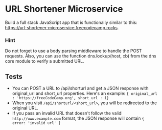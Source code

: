 # URL Shortener Microservice
Build a full stack JavaScript app that is functionally similar to this: https://url-shortener-microservice.freecodecamp.rocks.

### Hint
Do not forget to use a body parsing middleware to handle the POST requests.
Also, you can use the function dns.lookup(host, cb) from the dns core module to verify a submitted URL.

## Tests
- You can POST a URL to /api/shorturl and get a JSON response with original_url and short_url properties. Here's an example: `{ original_url : 'https://freeCodeCamp.org', short_url : 1}`
- When you visit `/api/shorturl/<short_url>`, you will be redirected to the original URL.
- If you pass an invalid URL that doesn't follow the valid `http://www.example.com` format, the JSON response will contain `{ error: 'invalid url' }`
